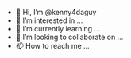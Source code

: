 - 👋 Hi, I’m @kenny4daguy
- 👀 I’m interested in ...
- 🌱 I’m currently learning ...
- 💞️ I’m looking to collaborate on ...
- 📫 How to reach me ...

<!---
kenny4daguy/kenny4daguy is a ✨ special ✨ repository because its `README.md` (this file) appears on your GitHub profile.
You can click the Preview link to take a look at your changes.
--->
